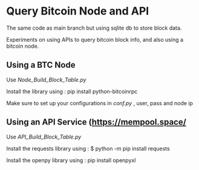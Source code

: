 
Query Bitcoin Node and API
==========================

The same code as main branch but using sqlite db to store block data. 

Experiments on using APIs to query bitcoin block info, and also using a bitcoin node.

Using a BTC Node
----------------
  Use _Node_Build_Block_Table.py_

  Install the library using :
  pip install python-bitcoinrpc

  Make sure to set up your configurations in _conf.py_ , user, pass and node ip

  Using an API Service (https://mempool.space/
----------------------
  Use _API_Build_Block_Table.py_
  
  Install the requests library using : $ python -m pip install requests 
  
  Install the openpy library using : pip install openpyxl
